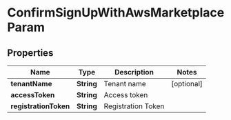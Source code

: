

# ConfirmSignUpWithAwsMarketplaceParam


## Properties

| Name | Type | Description | Notes |
|------------ | ------------- | ------------- | -------------|
|**tenantName** | **String** | Tenant name |  [optional] |
|**accessToken** | **String** | Access token |  |
|**registrationToken** | **String** | Registration Token |  |




